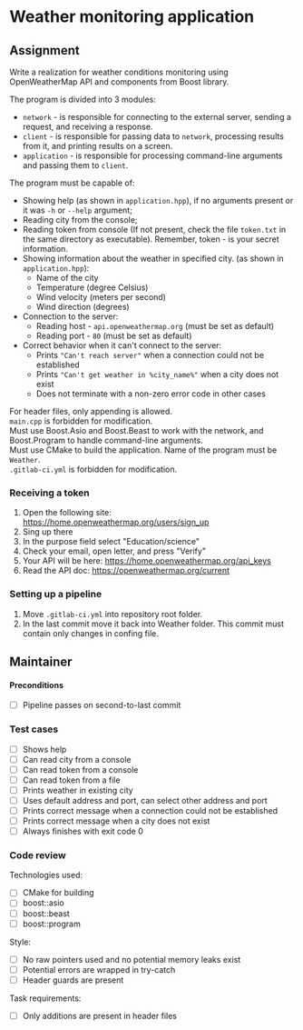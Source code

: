 # Weather monitoring application

## Assignment
Write a realization for weather conditions monitoring using OpenWeatherMap API and components from Boost library.

The program is divided into 3 modules:
- `network` - is responsible for connecting to the external server, sending a request, and receiving a response.
- `client` - is responsible for passing data to `network`, processing results from it, and printing results on a screen.
- `application` - is responsible for processing command-line arguments and passing them to `client`.

The program must be capable of:
- Showing help (as shown in `application.hpp`), if no arguments present or it was `-h` or `--help` argument;
- Reading city from the console;
- Reading token from console (If not present, check the file `token.txt` in the same directory as executable). Remember, token - is your secret information.
- Showing information about the weather in specified city. (as shown in `application.hpp`):
    - Name of the city
    - Temperature (degree Celsius)
    - Wind velocity (meters per second)
    - Wind direction (degrees)
- Connection to the server:
    - Reading host - `api.openweathermap.org` (must be set as default)
    - Reading port - `80` (must be set as default)
- Correct behavior when it can't connect to the server:
    - Prints `"Can't reach server"` when a connection could not be established
    - Prints `"Can't get weather in %city_name%"` when a city does not exist
    - Does not terminate with a non-zero error code in other cases

For header files, only appending is allowed.\
`main.cpp` is forbidden for modification.\
Must use Boost.Asio and Boost.Beast to work with the network, and Boost.Program to handle command-line arguments.\
Must use CMake to build the application. Name of the program must be `Weather`.\
`.gitlab-ci.yml` is forbidden for modification.

### Receiving a token
1. Open the following site: https://home.openweathermap.org/users/sign_up
2. Sing up there
3. In the purpose field select "Education/science"
4. Check your email, open letter, and press "Verify"
5. Your API will be here: https://home.openweathermap.org/api_keys
6. Read the API doc: https://openweathermap.org/current

### Setting up a pipeline
1. Move `.gitlab-ci.yml` into repository root folder.
2. In the last commit move it back into Weather folder. This commit must contain only changes in confing file.

## Maintainer

#### Preconditions
- [ ] Pipeline passes on second-to-last commit

### Test cases
- [ ] Shows help
- [ ] Can read city from a console
- [ ] Can read token from a console
- [ ] Can read token from a file
- [ ] Prints weather in existing city
- [ ] Uses default address and port, can select other address and port
- [ ] Prints correct message when a connection could not be established
- [ ] Prints correct message when a city does not exist
- [ ] Always finishes with exit code 0

### Code review
Technologies used:
- [ ] CMake for building
- [ ] boost::asio
- [ ] boost::beast
- [ ] boost::program

Style:
- [ ] No raw pointers used and no potential memory leaks exist
- [ ] Potential errors are wrapped in try-catch
- [ ] Header guards are present

Task requirements:
- [ ] Only additions are present in header files